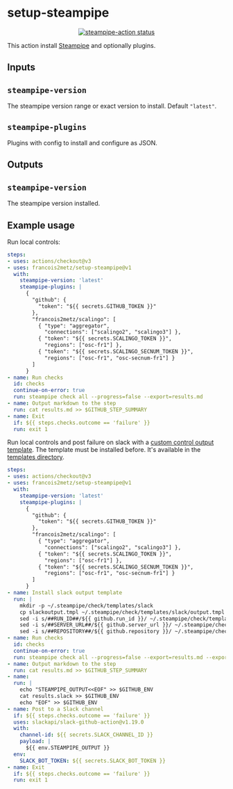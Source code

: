 # setup-steampipe

<p align="center">
  <a href="https://github.com/francois2metz/setup-steampipe/actions"><img alt="steampipe-action status" src="https://github.com/francois2metz/setup-steampipe/workflows/units-test/badge.svg"></a>
</p>

This action install [Steampipe][] and optionally plugins.

## Inputs

## `steampipe-version`

The steampipe version range or exact version to install. Default `"latest"`.

## `steampipe-plugins`

Plugins with config to install and configure as JSON.

## Outputs

## `steampipe-version`

The steampipe version installed.

## Example usage

Run local controls:

```yaml
steps:
- uses: actions/checkout@v3
- uses: francois2metz/setup-steampipe@v1
  with:
    steampipe-version: 'latest'
    steampipe-plugins: |
      {
        "github": {
          "token": "${{ secrets.GITHUB_TOKEN }}"
        },
        "francois2metz/scalingo": [
          { "type": "aggregator",
            "connections": ["scalingo2", "scalingo3"] },
          { "token": "${{ secrets.SCALINGO_TOKEN }}",
            "regions": ["osc-fr1"] },
          { "token": "${{ secrets.SCALINGO_SECNUM_TOKEN }}",
            "regions": ["osc-fr1", "osc-secnum-fr1"] }
        ]
      }
- name: Run checks
  id: checks
  continue-on-error: true
  run: steampipe check all --progress=false --export=results.md
- name: Output markdown to the step
  run: cat results.md >> $GITHUB_STEP_SUMMARY
- name: Exit
  if: ${{ steps.checks.outcome == 'failure' }}
  run: exit 1
```

Run local controls and post failure on slack with a [custom control output template](https://steampipe.io/docs/develop/writing-control-output-templates).
The template must be installed before. It's available in the [templates directory](./templates).

```yaml
steps:
- uses: actions/checkout@v3
- uses: francois2metz/setup-steampipe@v1
  with:
    steampipe-version: 'latest'
    steampipe-plugins: |
      {
        "github": {
          "token": "${{ secrets.GITHUB_TOKEN }}"
        },
        "francois2metz/scalingo": [
          { "type": "aggregator",
            "connections": ["scalingo2", "scalingo3"] },
          { "token": "${{ secrets.SCALINGO_TOKEN }}",
            "regions": ["osc-fr1"] },
          { "token": "${{ secrets.SCALINGO_SECNUM_TOKEN }}",
            "regions": ["osc-fr1", "osc-secnum-fr1"] }
        ]
      }
- name: Install slack output template
  run: |
    mkdir -p ~/.steampipe/check/templates/slack
    cp slackoutput.tmpl ~/.steampipe/check/templates/slack/output.tmpl
    sed -i s/##RUN_ID##/${{ github.run_id }}/ ~/.steampipe/check/templates/slack/output.tmpl
    sed -i s/##SERVER_URL##/${{ github.server_url }}/ ~/.steampipe/check/templates/slack/output.tmpl
    sed -i s/##REPOSITORY##/${{ github.repository }}/ ~/.steampipe/check/templates/slack/output.tmpl
- name: Run checks
  id: checks
  continue-on-error: true
  run: steampipe check all --progress=false --export=results.md --export=results.slack
- name: Output markdown to the step
  run: cat results.md >> $GITHUB_STEP_SUMMARY
- name:
  run: |
    echo "STEAMPIPE_OUTPUT<<EOF" >> $GITHUB_ENV
    cat results.slack >> $GITHUB_ENV
    echo "EOF" >> $GITHUB_ENV
- name: Post to a Slack channel
  if: ${{ steps.checks.outcome == 'failure' }}
  uses: slackapi/slack-github-action@v1.19.0
  with:
    channel-id: ${{ secrets.SLACK_CHANNEL_ID }}
    payload: |
      ${{ env.STEAMPIPE_OUTPUT }}
  env:
    SLACK_BOT_TOKEN: ${{ secrets.SLACK_BOT_TOKEN }}
- name: Exit
  if: ${{ steps.checks.outcome == 'failure' }}
  run: exit 1
```

[steampipe]: https://github.com/turbot/steampipe/
